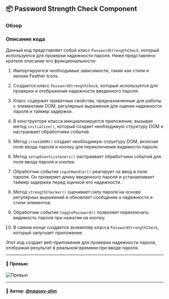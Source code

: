 ## 📦 Password Strength Check Component

### Обзор
### Описание кода

Данный код представляет собой класс `PasswordStrengthCheck`, который используется для проверки надежности пароля. Ниже представлено краткое описание его функциональности:

1. Импортируются необходимые зависимости, такие как стили и иконки Feather Icons.

2. Создается класс `PasswordStrengthCheck`, который используется для проверки и отображения надежности введенного пароля.

3. Класс содержит приватные свойства, предназначенные для работы с элементами DOM, регулярные выражения для оценки надежности пароля и таймер задержки.

4. В конструкторе класса инициализируется приложение, вызывая метод `initialize()`, который создает необходимую структуру DOM и настраивает обработчики событий.

5. Метод `createDOM()` создает необходимую структуру DOM, включая поле ввода пароля и кнопку для переключения видимости пароля.

6. Метод `setupEventListeners()` настраивает обработчики событий для поля ввода пароля и кнопки.

7. Обработчик события `inputHandler()` реагирует на ввод в поле пароля. Он проверяет длину введенного пароля и устанавливает таймер задержки перед оценкой его надежности.

8. Метод `strengthChecker()` оценивает силу пароля на основе регулярных выражений и обновляет сообщение о надежности и стили элементов.

9. Обработчик события `togglePassword()` позволяет переключать видимость пароля при нажатии на кнопку.

10. В самом конце создается экземпляр класса `PasswordStrengthCheck`, который запускает приложение.

Этот код создает веб-приложение для проверки надежности пароля, отображая результат в реальном времени при вводе пароля.


---

#### 🌄 Превью:

![Превью](https://lh3.googleusercontent.com/drive-viewer/AITFw-zkNCI5gpn4vXQzqJ2KeJOtLITRaqiyV-VK32Xoe5udkNIdZ-U2TNfNkNUc690vzIhhPB4LVqZM_qO1OerSrbixv5qqQQ=s1600)


-----

#### 🙌 Автор: [@nagoev-alim](https://github.com/nagoev-alim)

